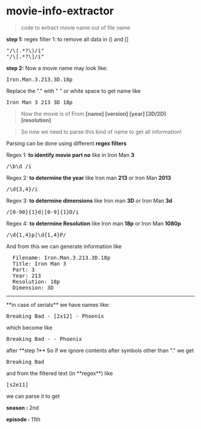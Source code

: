 movie-info-extractor
====================

>code to extract movie name out of file name

**step 1:** regex filter 1: to remove all data in () and []
<pre>
"/\(.*?\)/i"
"/\[.*?\]/i"
</pre>


**step 2:** Now a movie name may look like:
<pre>Iron.Man.3.213.3D.18p</pre>

Replace the "." with " " or white space to get name like
<pre>Iron Man 3 213 3D 18p</pre>

>Now the movie is of From **[name] [version] [year] [3D/2D] [resolution]**

>So now we need to parse this kind of name to get all information!

Parsing can be done using different **regex filters**

Regex 1: **to identify movie part no** like in Iron Man **3**
<pre>/\b\d /i</pre>
Regex 2: **to determine the year** like Iron man **213** or Iron Man **2013**
<pre>/\d{3,4}/i</pre>
Regex 3: **to determine dimensions** like Iron man **3D** or Iron Man **3d**
<pre>/[0-90]{1}d|[0-9]{1}D/i</pre>
Regex 4: **to determine Resolution** like Iron man **18p** or Iron Man **1080p**
<pre>/\d{1,4}p|\d{1,4}P/</pre>

And from this we can generate information like
<pre>
  Filename: Iron.Man.3.213.3D.18p
  Title: Iron Man 3
  Part: 3
  Year: 213
  Resolution: 18p
  Dimension: 3D
</pre>

<hr>
**in case of serials** we have names like:
<pre>Breaking Bad - [2x12] - Phoenix</pre>
which become like
<pre>Breaking Bad - - Phoenix</pre>
after **step 1**
So if we ignore contents after symbols other than "." we get
<pre>Breaking Bad</pre>
and from the filtered text (in **regex**) like
<pre>[s2e11]</pre>
we can parse it to get

**season :** 2nd

**episode :** 11th

